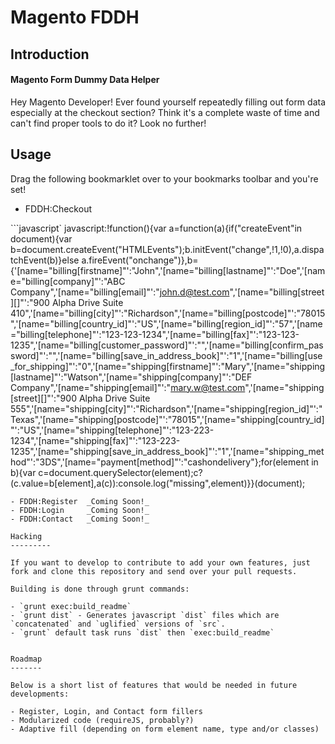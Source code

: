Magento FDDH
============


Introduction
-------------

#### Magento Form Dummy Data Helper

Hey Magento Developer! Ever found yourself repeatedly filling out form data especially at the checkout section? Think it's a complete waste of time and can't find proper tools to do it? Look no further!


Usage
-----

Drag the following bookmarklet over to your bookmarks toolbar and you're set!

 - FDDH:Checkout

 ```javascript`
 javascript:!function(){var a=function(a){if("createEvent"in document){var b=document.createEvent("HTMLEvents");b.initEvent("change",!1,!0),a.dispatchEvent(b)}else a.fireEvent("onchange")},b={'[name="billing[firstname]"':"John",'[name="billing[lastname]"':"Doe",'[name="billing[company]"':"ABC Company",'[name="billing[email]"':"john.d@test.com",'[name="billing[street][]"':"900 Alpha Drive Suite 410",'[name="billing[city]"':"Richardson",'[name="billing[postcode]"':"78015",'[name="billing[country_id]"':"US",'[name="billing[region_id]"':"57",'[name="billing[telephone]"':"123-123-1234",'[name="billing[fax]"':"123-123-1235",'[name="billing[customer_password]"':"",'[name="billing[confirm_password]"':"",'[name="billing[save_in_address_book]"':"1",'[name="billing[use_for_shipping]"':"0",'[name="shipping[firstname]"':"Mary",'[name="shipping[lastname]"':"Watson",'[name="shipping[company]"':"DEF Company",'[name="shipping[email]"':"mary.w@test.com",'[name="shipping[street][]"':"900 Alpha Drive Suite 555",'[name="shipping[city]"':"Richardson",'[name="shipping[region_id]"':"Texas",'[name="shipping[postcode]"':"78015",'[name="shipping[country_id]"':"US",'[name="shipping[telephone]"':"123-223-1234",'[name="shipping[fax]"':"123-223-1235",'[name="shipping[save_in_address_book]"':"1",'[name="shipping_method"':"3DS",'[name="payment[method]"':"cashondelivery"};for(element in b){var c=document.querySelector(element);c?(c.value=b[element],a(c)):console.log("missing",element)}}(document);
 ```
 - FDDH:Register  _Coming Soon!_
 - FDDH:Login     _Coming Soon!_
 - FDDH:Contact   _Coming Soon!_

Hacking
---------

If you want to develop to contribute to add your own features, just fork and clone this repository and send over your pull requests.

Building is done through grunt commands:

- `grunt exec:build_readme`
- `grunt dist` - Generates javascript `dist` files which are `concatenated` and `uglified` versions of `src`.
- `grunt` default task runs `dist` then `exec:build_readme`


Roadmap
-------

Below is a short list of features that would be needed in future developments:

- Register, Login, and Contact form fillers
- Modularized code (requireJS, probably?)
- Adaptive fill (depending on form element name, type and/or classes)

